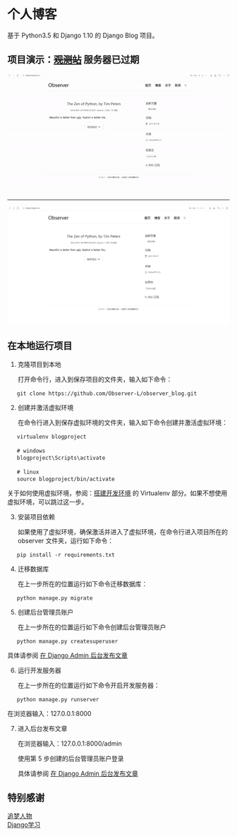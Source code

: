 # 个人博客
基于 Python3.5 和 Django 1.10 的 Django Blog 项目。  
## 项目演示：~~[观测站](https://github.com/Observer-L/observer_blog/edit/master/README.md/#)~~ 服务器已过期
![image](https://raw.githubusercontent.com/Observer-L/observer_blog/master/showcase/showcase.gif)
***
![image](https://raw.githubusercontent.com/Observer-L/observer_blog/master/showcase/showcase1.jpg)
## 在本地运行项目

1. 克隆项目到本地

   打开命令行，进入到保存项目的文件夹，输入如下命令：
```
   git clone https://github.com/Observer-L/observer_blog.git
```

2. 创建并激活虚拟环境

   在命令行进入到保存虚拟环境的文件夹，输入如下命令创建并激活虚拟环境：

```
   virtualenv blogproject

   # windows
   blogproject\Scripts\activate

   # linux
   source blogproject/bin/activate
```

   关于如何使用虚拟环境，参阅：[搭建开发环境](http://zmrenwu.com/post/3/) 的 Virtualenv 部分。如果不想使用虚拟环境，可以跳过这一步。

3. 安装项目依赖

   如果使用了虚拟环境，确保激活并进入了虚拟环境，在命令行进入项目所在的 observer 文件夹，运行如下命令：

```
   pip install -r requirements.txt
```

4. 迁移数据库

   在上一步所在的位置运行如下命令迁移数据库：

```
   python manage.py migrate
```

5. 创建后台管理员账户

   在上一步所在的位置运行如下命令创建后台管理员账户

```
   python manage.py createsuperuser
```

   具体请参阅 [在 Django Admin 后台发布文章](http://zmrenwu.com/post/9/)

6. 运行开发服务器

   在上一步所在的位置运行如下命令开启开发服务器：

```
   python manage.py runserver
```

   在浏览器输入：127.0.0.1:8000

7. 进入后台发布文章

   在浏览器输入：127.0.0.1:8000/admin

   使用第 5 步创建的后台管理员账户登录

   具体请参阅 [在 Django Admin 后台发布文章](http://zmrenwu.com/post/9/)
   
## 特别感谢
[追梦人物](https://github.com/zmrenwu)  
[Django学习](http://www.zmrenwu.com/)
